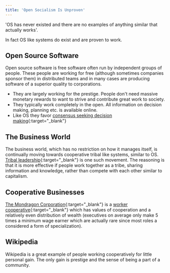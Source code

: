 ```yaml
---
title: 'Open Socialism Is Unproven'
---
```


'OS has never existed and there are no examples of anything similar that actually works'.

In fact OS like systems do exist and are proven to work.

## Open Source Software

Open source software is free software often run by independent groups of people. These people are working for free (although sometimes companies sponsor them) in distributed teams and in many cases are producing software of a superior quality to corporations.

* They are largely working for the prestige. People don't need massive monetary rewards to want to strive and contribute great work to society.
* They typically work completely in the open. All information on decision making, planning etc. is available online.
* Like OS they favor [consensus seeking decision making](https://en.wikipedia.org/wiki/Consensus-seeking_decision-making){:target="_blank"}

## The Business World

The business world, which has no restriction on how it manages itself, is continually moving towards cooperative tribal like systems, similar to OS. [Tribal leadership](https://en.wikipedia.org/wiki/Tribal_Leadership){:target="_blank"} is one such movement. The reasoning is that it is more effective if people work together as a tribe, sharing information and knowledge, rather than compete with each other similar to capitalism.

## Cooperative Businesses

[The Mondragon Corporation](https://en.wikipedia.org/wiki/Mondragon_Corporation){:target="_blank"} is a [worker cooperative](https://en.wikipedia.org/wiki/Worker_cooperative){:target="_blank"} which has values of cooperation and a relatively even distribution of wealth (executives on average only make 5 times a minimum wage earner which are actually rare since most roles a considered a form of specialization).

## Wikipedia

Wikipedia is a great example of people working cooperatively for little personal gain. The only gain is prestige and the sense of being a part of a community.
